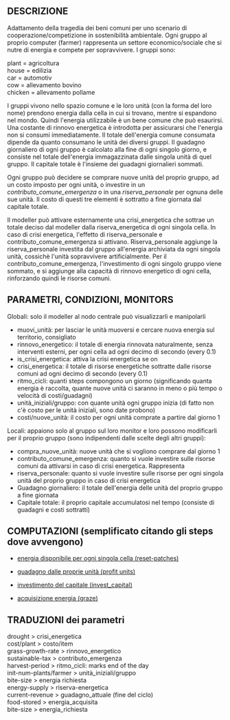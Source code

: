 ## DESCRIZIONE

Adattamento della tragedia dei beni comuni per uno scenario di cooperazione/competizione in sostenibilità ambientale. Ogni gruppo al proprio computer (farmer) rappresenta un settore economico/sociale che si nutre di energia e compete per sopravvivere. I gruppi sono:

plant = agricoltura\
house = edilizia\
car = automotiv\
cow = allevamento bovino\
chicken = allevamento pollame

I gruppi vivono nello spazio comune e le loro unità (con la forma del loro nome) prendono energia dalla cella in cui si trovano, mentre si espandono nel mondo. Quindi l'energia utilizzabile è un bene comune che può esaurirsi. Una costante di rinnovo energetica è introdotta per assicurarsi che l'energia non si consumi immediatamente. Il totale dell'energia comune consumata dipende da quanto consumano le unità dei diversi gruppi.
Il guadagno giornaliero di ogni gruppo è calcolato alla fine di ogni singolo giorno, e consiste nel totale dell'energia immagazzinata dalle singola unità di quel gruppo. Il capitale totale è l'insieme dei guadagni giornalieri sommati. 

Ogni gruppo può decidere se comprare nuove unità del proprio gruppo, ad un costo imposto per ogni unità, o investire in un *contributo_comune_emergenza* o in una *riserva_personale* per ognuna delle sue unità. Il costo di questi tre elementi è sottratto a fine giornata dal capitale totale. 

Il modeller può attivare esternamente una crisi_energetica che sottrae un totale deciso dal modeller dalla riserva_energetica di ogni singola cella. In caso di crisi energetica, l'effetto di riserva_personale e contributo_comune_emergenza si attivano. Riserva_personale aggiunge la riserva_personale investita dal gruppo all'energia archiviata da ogni singola unità, cossichè l'unità sopravvivere artificialmente. Per il contributo_comune_emergenza, l'investimento di ogni singolo gruppo viene sommato, e si aggiunge alla capacità di rinnovo energetico di ogni cella, rinforzando quindi le risorse comuni.

## PARAMETRI, CONDIZIONI, MONITORS

Globali: solo il modeller al nodo centrale può visualizzarli e manipolarli

* muovi_unità: per lasciar le unità muoversi e cercare nuova energia sul territorio, consigliato
* rinnovo_energetico: il totale di energia rinnovata naturalmente, senza interventi esterni, per ogni cella ad ogni decimo di secondo (every 0.1)
* is_crisi_energetica: attiva la crisi energetica se on
* crisi_energetica: il totale di risorse energetiche sottratte dalle risorse comuni ad ogni decimo di secondo (every 0.1)
* ritmo_cicli: quanti steps compongono un giorno (significando quanta energia è raccolta, quante nuove unità ci saranno in meno o più tempo o velocità di costi/guadagni)
* unità_iniziali/gruppo: con quante unità ogni gruppo inizia (di fatto non c'è costo per le unità iniziali, sono date probono)
* costi/nuove_unità: il costo per ogni unità comprate a partire dal giorno  1

Locali: appaiono solo al gruppo sul loro monitor e loro possono modificarli per il proprio gruppo (sono indipendenti dalle scelte degli altri gruppi):

* compra_nuove_unità: nuove unità che si vogliono comprare dal giorno 1
* contributo_comune_emergenza: quanto si vuole investire sulle risorse comuni da attivarsi in caso di crisi energetica. Rappresenta 
* riserva_personale: quanto si vuole investire sulle risorse per ogni singola unità del proprio gruppo in caso di crisi energetica
* Guadagno giornaliero: il totale dell'energia delle unità del proprio gruppo a fine giornata
* Capitale totale: il proprio capitale accumulatosi nel tempo (consiste di guadagni e costi sottratti)

## COMPUTAZIONI (semplificato citando gli steps dove avvengono)

* [energia disponibile per ogni singola cella (reset-patches)](https://github.com/RoccoPaolillo/tragedyclimate/blob/960cc0641d421343a1ebe9e7df625c3034d48ac1/tragedy_climate.nlogo#L289-L317)

* [guadagno dalle proprie unità (profit units) ](https://github.com/RoccoPaolillo/tragedyclimate/blob/960cc0641d421343a1ebe9e7df625c3034d48ac1/tragedy_climate.nlogo#L198-L206)

* [investimento del capitale (invest_capital)](https://github.com/RoccoPaolillo/tragedyclimate/blob/960cc0641d421343a1ebe9e7df625c3034d48ac1/tragedy_climate.nlogo#L209-L221)

* [acquisizione energia (graze)](https://github.com/RoccoPaolillo/tragedyclimate/blob/fc333669a83c8f98889848c1668658340261c668/tragedy_climate.nlogo#L156-L179)

## TRADUZIONI dei parametri

drought > crisi_energetica\
cost/plant > costo/item\
grass-growth-rate > rinnovo_energetico\
sustainable-tax > contributo_emergenza\
harvest-period > ritmo_cicli: marks end of the day\
init-num-plants/farmer > unità_iniziali/gruppo\
bite-size > energia richiesta\
energy-supply > riserva-energetica\
current-revenue > guadagno_attuale (fine del ciclo)\
food-stored > energia_acquisita\
bite-size > energia_richiesta
